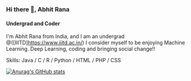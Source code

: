 ### Hi there 👋, Abhit Rana
#### Undergrad and Coder


I'm Abhit Rana from India, and I am an undergrad @([IIITD]https://www.iiitd.ac.in/) I consider myself to be enjoying Machine Learning. Deep Learning, coding and bringing social change!!

Skills: Java / C / R / Python / HTML / PHP / CSS


[![Anurag's GitHub stats](https://github-readme-stats.vercel.app/api?username=abhit-rana)](https://github.com/abhit-rana/github-readme-stats)
